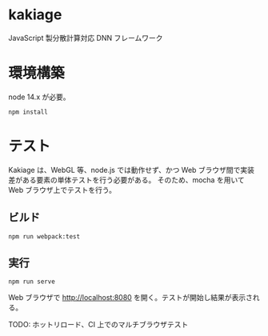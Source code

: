 # kakiage

JavaScript 製分散計算対応 DNN フレームワーク

# 環境構築

node 14.x が必要。

```
npm install
```

# テスト

Kakiage は、WebGL 等、node.js では動作せず、かつ Web ブラウザ間で実装差がある要素の単体テストを行う必要がある。
そのため、mocha を用いて Web ブラウザ上でテストを行う。

## ビルド

```
npm run webpack:test
```

## 実行

```
npm run serve
```

Web ブラウザで [http://localhost:8080](http://localhost:8080) を開く。テストが開始し結果が表示される。

TODO: ホットリロード、CI 上でのマルチブラウザテスト
